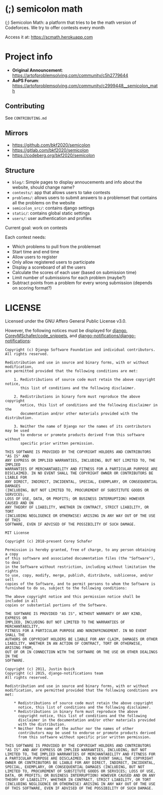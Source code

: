 # (;) semicolon math
(;) Semicolon Math: a platform that tries to be the math version of Codeforces. We try to offer contests every month

Access it at: https://scmath.herokuapp.com

# Project info
- **Original Announcement**: https://artofproblemsolving.com/community/c5h2779644
- **AoPS Forum**: https://artofproblemsolving.com/community/c2999448__semicolon_math

## Contributing
See `CONTRIBUTING.md`

## Mirrors
- https://github.com/bkf2020/semicolon
- https://gitlab.com/bkf2020/semicolon
- https://codeberg.org/bkf2020/semicolon

## Structure
- `blog/`: Simple pages to display annoucements and info about the website, should change name?
- `contests/`: app that allows users to take contests
- `problems/`: allows users to submit answers to a problemset that contains all the problems on the website
- `semicolon_src/`: contains django settings
- `static/`: contains global static settings
- `users/`: user authentication and profiles

Current goal: work on contests

Each contest needs:
- Which problems to pull from the problemset
- Start time and end time
- Allow users to register
- Only allow registered users to participate
- Display a scoreboard of all the users
- Calculate the scores of each user (based on submission time)
- Limit number of submissions for each problem (maybe?)
- Subtract points from a problem for every wrong submission (depends on scoring format?)

# LICENSE
Licensed under the GNU Affero General Public License v3.0.

However, the following notices must be displayed for [django](https://github.com/django/django),
[CoreyMSchafer/code_snippets](https://github.com/CoreyMSchafer/code_snippets), and
[django-notifications/django-notifications](https://github.com/django-notifications/django-notifications):
```
Copyright (c) Django Software Foundation and individual contributors.
All rights reserved.

Redistribution and use in source and binary forms, with or without modification,
are permitted provided that the following conditions are met:

    1. Redistributions of source code must retain the above copyright notice,
       this list of conditions and the following disclaimer.

    2. Redistributions in binary form must reproduce the above copyright
       notice, this list of conditions and the following disclaimer in the
       documentation and/or other materials provided with the distribution.

    3. Neither the name of Django nor the names of its contributors may be used
       to endorse or promote products derived from this software without
       specific prior written permission.

THIS SOFTWARE IS PROVIDED BY THE COPYRIGHT HOLDERS AND CONTRIBUTORS "AS IS" AND
ANY EXPRESS OR IMPLIED WARRANTIES, INCLUDING, BUT NOT LIMITED TO, THE IMPLIED
WARRANTIES OF MERCHANTABILITY AND FITNESS FOR A PARTICULAR PURPOSE ARE
DISCLAIMED. IN NO EVENT SHALL THE COPYRIGHT OWNER OR CONTRIBUTORS BE LIABLE FOR
ANY DIRECT, INDIRECT, INCIDENTAL, SPECIAL, EXEMPLARY, OR CONSEQUENTIAL DAMAGES
(INCLUDING, BUT NOT LIMITED TO, PROCUREMENT OF SUBSTITUTE GOODS OR SERVICES;
LOSS OF USE, DATA, OR PROFITS; OR BUSINESS INTERRUPTION) HOWEVER CAUSED AND ON
ANY THEORY OF LIABILITY, WHETHER IN CONTRACT, STRICT LIABILITY, OR TORT
(INCLUDING NEGLIGENCE OR OTHERWISE) ARISING IN ANY WAY OUT OF THE USE OF THIS
SOFTWARE, EVEN IF ADVISED OF THE POSSIBILITY OF SUCH DAMAGE.
```

```
MIT License

Copyright (c) 2018-present Corey Schafer

Permission is hereby granted, free of charge, to any person obtaining a copy
of this software and associated documentation files (the "Software"), to deal
in the Software without restriction, including without limitation the rights
to use, copy, modify, merge, publish, distribute, sublicense, and/or sell
copies of the Software, and to permit persons to whom the Software is
furnished to do so, subject to the following conditions:

The above copyright notice and this permission notice shall be included in all
copies or substantial portions of the Software.

THE SOFTWARE IS PROVIDED "AS IS", WITHOUT WARRANTY OF ANY KIND, EXPRESS OR
IMPLIED, INCLUDING BUT NOT LIMITED TO THE WARRANTIES OF MERCHANTABILITY,
FITNESS FOR A PARTICULAR PURPOSE AND NONINFRINGEMENT. IN NO EVENT SHALL THE
AUTHORS OR COPYRIGHT HOLDERS BE LIABLE FOR ANY CLAIM, DAMAGES OR OTHER
LIABILITY, WHETHER IN AN ACTION OF CONTRACT, TORT OR OTHERWISE, ARISING FROM,
OUT OF OR IN CONNECTION WITH THE SOFTWARE OR THE USE OR OTHER DEALINGS IN THE
SOFTWARE.
```

```
Copyright (c) 2011, Justin Quick
Copyright (c) 2015, django-notifications team
All rights reserved.

Redistribution and use in source and binary forms, with or without
modification, are permitted provided that the following conditions are
met:

    * Redistributions of source code must retain the above copyright
      notice, this list of conditions and the following disclaimer.
    * Redistributions in binary form must reproduce the above
      copyright notice, this list of conditions and the following
      disclaimer in the documentation and/or other materials provided
      with the distribution.
    * Neither the name of the author nor the names of other
      contributors may be used to endorse or promote products derived
      from this software without specific prior written permission.

THIS SOFTWARE IS PROVIDED BY THE COPYRIGHT HOLDERS AND CONTRIBUTORS
"AS IS" AND ANY EXPRESS OR IMPLIED WARRANTIES, INCLUDING, BUT NOT
LIMITED TO, THE IMPLIED WARRANTIES OF MERCHANTABILITY AND FITNESS FOR
A PARTICULAR PURPOSE ARE DISCLAIMED. IN NO EVENT SHALL THE COPYRIGHT
OWNER OR CONTRIBUTORS BE LIABLE FOR ANY DIRECT, INDIRECT, INCIDENTAL,
SPECIAL, EXEMPLARY, OR CONSEQUENTIAL DAMAGES (INCLUDING, BUT NOT
LIMITED TO, PROCUREMENT OF SUBSTITUTE GOODS OR SERVICES; LOSS OF USE,
DATA, OR PROFITS; OR BUSINESS INTERRUPTION) HOWEVER CAUSED AND ON ANY
THEORY OF LIABILITY, WHETHER IN CONTRACT, STRICT LIABILITY, OR TORT
(INCLUDING NEGLIGENCE OR OTHERWISE) ARISING IN ANY WAY OUT OF THE USE
OF THIS SOFTWARE, EVEN IF ADVISED OF THE POSSIBILITY OF SUCH DAMAGE.
```
